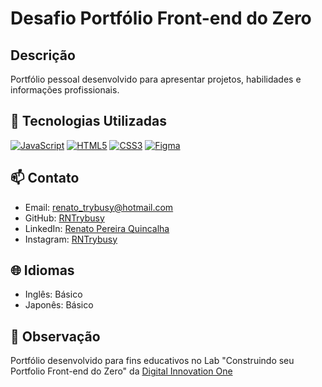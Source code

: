 # Desafio Portfólio Front-end do Zero

## Descrição
Portfólio pessoal desenvolvido para apresentar projetos, habilidades e informações profissionais.

## 🚀 Tecnologias Utilizadas
[![JavaScript](https://img.shields.io/badge/JavaScript-000?style=for-the-badge&logo=javascript&logoColor=30A3DC)]()
[![HTML5](https://img.shields.io/badge/HTML5-000?style=for-the-badge&logo=html5&logoColor=E94D5F)]() 
[![CSS3](https://img.shields.io/badge/CSS3-000?style=for-the-badge&logo=css3&logoColor=30A3DC)]()
[![Figma](https://img.shields.io/badge/Protótipo%20no%20Figma-000?style=for-the-badge&logo=figma&logoColor=E94D5F)](https://www.figma.com/file/NkndT2SbyHJZWLEsaM8Xn3/DIO-Lab-Portf%C3%B3lio)


## 📫 Contato
- Email: renato_trybusy@hotmail.com
- GitHub: [RNTrybusy](https://github.com/RNTrybusy)
- LinkedIn: [Renato Pereira Quincalha](https://www.linkedin.com/in/RNTrybusy/)
- Instagram: [RNTrybusy](https://www.instagram.com/RNTrybusy/)

## 🌐 Idiomas
- Inglês: Básico
- Japonês: Básico

## 📝 Observação
Portfólio desenvolvido para fins educativos no Lab "Construindo seu Portfolio Front-end do Zero" da [Digital Innovation One](https://www.dio.me/)

